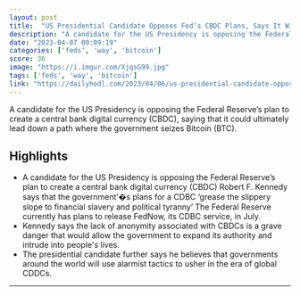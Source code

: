 ```yaml
---
layout: post
title:  "US Presidential Candidate Opposes Fed’s CBDC Plans, Says It Will Pave Way for Banning and Seizing Bitcoin"
description: "A candidate for the US Presidency is opposing the Federal Reserve’s plan to create a central bank digital currency (CBDC), saying that it could ultimately lead down a path where the government seizes Bitcoin (BTC)."
date: "2023-04-07 09:09:19"
categories: ['feds', 'way', 'bitcoin']
score: 36
image: "https://i.imgur.com/XjqsG99.jpg"
tags: ['feds', 'way', 'bitcoin']
link: "https://dailyhodl.com/2023/04/06/us-presidential-candidate-opposes-feds-cbdc-plans-says-it-will-pave-way-for-banning-and-seizing-bitcoin/"
---
```


A candidate for the US Presidency is opposing the Federal Reserve’s plan to create a central bank digital currency (CBDC), saying that it could ultimately lead down a path where the government seizes Bitcoin (BTC).

## Highlights

- A candidate for the US Presidency is opposing the Federal Reserve’s plan to create a central bank digital currency (CBDC) Robert F. Kennedy says that the government’�s plans for a CDBC ‘grease the slippery slope to financial slavery and political tyranny’ The Federal Reserve currently has plans to release FedNow, its CDBC service, in July.
- Kennedy says the lack of anonymity associated with CBDCs is a grave danger that would allow the government to expand its authority and intrude into people's lives.
- The presidential candidate further says he believes that governments around the world will use alarmist tactics to usher in the era of global CDDCs.

---
